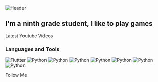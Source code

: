 ![Header](https://github.com/Myrza11/Myrza11/blob/main/asests/python.jpg)

## I'm a ninth grade student, I like to play games

Latest Youtube Videos

### Languages and Tools
![Fluttter](https://img.shields.io/badge/-Flutter-008000?style=for-the-badge&logo=appveyor&logocolor=0000FF)
![Python](https://img.shields.io/badge/-Python-008000?style=for-the-badge&logo=appveyor&logocolor=0000FF)
![Python](https://img.shields.io/badge/-Python-008000?style=for-the-badge&logo=appveyor&logocolor=0000FF)
![Python](https://img.shields.io/badge/-Python-008000?style=for-the-badge&logo=appveyor&logocolor=0000FF)
![Python](https://img.shields.io/badge/-Python-008000?style=for-the-badge&logo=appveyor&logocolor=0000FF)
![Python](https://img.shields.io/badge/-Python-008000?style=for-the-badge&logo=appveyor&logocolor=0000FF)
![Python](https://img.shields.io/badge/-Python-008000?style=for-the-badge&logo=appveyor&logocolor=0000FF)
![Python](https://img.shields.io/badge/-Python-008000?style=for-the-badge&logo=appveyor&logocolor=0000FF)



Follow Me